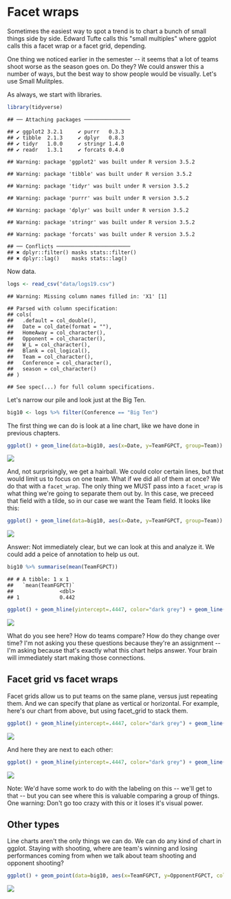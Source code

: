 # Facet wraps

Sometimes the easiest way to spot a trend is to chart a bunch of small things side by side. Edward Tufte calls this "small multiples" where ggplot calls this a facet wrap or a facet grid, depending. 

One thing we noticed earlier in the semester -- it seems that a lot of teams shoot worse as the season goes on. Do they? We could answer this a number of ways, but the best way to show people would be visually. Let's use Small Mulitples.

As always, we start with libraries. 


```r
library(tidyverse)
```

```
## ── Attaching packages ───────────────
```

```
## ✔ ggplot2 3.2.1     ✔ purrr   0.3.3
## ✔ tibble  2.1.3     ✔ dplyr   0.8.3
## ✔ tidyr   1.0.0     ✔ stringr 1.4.0
## ✔ readr   1.3.1     ✔ forcats 0.4.0
```

```
## Warning: package 'ggplot2' was built under R version 3.5.2
```

```
## Warning: package 'tibble' was built under R version 3.5.2
```

```
## Warning: package 'tidyr' was built under R version 3.5.2
```

```
## Warning: package 'purrr' was built under R version 3.5.2
```

```
## Warning: package 'dplyr' was built under R version 3.5.2
```

```
## Warning: package 'stringr' was built under R version 3.5.2
```

```
## Warning: package 'forcats' was built under R version 3.5.2
```

```
## ── Conflicts ────────────────────────
## ✖ dplyr::filter() masks stats::filter()
## ✖ dplyr::lag()    masks stats::lag()
```

Now data.


```r
logs <- read_csv("data/logs19.csv")
```

```
## Warning: Missing column names filled in: 'X1' [1]
```

```
## Parsed with column specification:
## cols(
##   .default = col_double(),
##   Date = col_date(format = ""),
##   HomeAway = col_character(),
##   Opponent = col_character(),
##   W_L = col_character(),
##   Blank = col_logical(),
##   Team = col_character(),
##   Conference = col_character(),
##   season = col_character()
## )
```

```
## See spec(...) for full column specifications.
```

Let's narrow our pile and look just at the Big Ten.


```r
big10 <- logs %>% filter(Conference == "Big Ten")
```

The first thing we can do is look at a line chart, like we have done in previous chapters. 


```r
ggplot() + geom_line(data=big10, aes(x=Date, y=TeamFGPCT, group=Team)) + scale_y_continuous(limits = c(0, .7))
```

![](20-facetwraps_files/figure-epub3/unnamed-chunk-4-1.png)<!-- -->

And, not surprisingly, we get a hairball. We could color certain lines, but that would limit us to focus on one team. What if we did all of them at once? We do that with a `facet_wrap`. The only thing we MUST pass into a `facet_wrap` is what thing we're going to separate them out by. In this case, we preceed that field with a tilde, so in our case we want the Team field. It looks like this: 


```r
ggplot() + geom_line(data=big10, aes(x=Date, y=TeamFGPCT, group=Team)) + scale_y_continuous(limits = c(0, .7)) + facet_wrap(~Team)
```

![](20-facetwraps_files/figure-epub3/unnamed-chunk-5-1.png)<!-- -->

Answer: Not immediately clear, but we can look at this and analyze it. We could add a peice of annotation to help us out. 


```r
big10 %>% summarise(mean(TeamFGPCT))
```

```
## # A tibble: 1 x 1
##   `mean(TeamFGPCT)`
##               <dbl>
## 1             0.442
```


```r
ggplot() + geom_hline(yintercept=.4447, color="dark grey") + geom_line(data=big10, aes(x=Date, y=TeamFGPCT, group=Team)) + scale_y_continuous(limits = c(0, .7)) + facet_wrap(~Team)
```

![](20-facetwraps_files/figure-epub3/unnamed-chunk-7-1.png)<!-- -->

What do you see here? How do teams compare? How do they change over time? I'm not asking you these questions because they're an assignment -- I'm asking because that's exactly what this chart helps answer. Your brain will immediately start making those connections. 

## Facet grid vs facet wraps

Facet grids allow us to put teams on the same plane, versus just repeating them. And we can specify that plane as vertical or horizontal. For example, here's our chart from above, but using facet_grid to stack them.


```r
ggplot() + geom_hline(yintercept=.4447, color="dark grey") + geom_line(data=big10, aes(x=Date, y=TeamFGPCT, group=Team)) + scale_y_continuous(limits = c(0, .7)) + facet_grid(Team ~ .)
```

![](20-facetwraps_files/figure-epub3/unnamed-chunk-8-1.png)<!-- -->

And here they are next to each other:


```r
ggplot() + geom_hline(yintercept=.4447, color="dark grey") + geom_line(data=big10, aes(x=Date, y=TeamFGPCT, group=Team)) + scale_y_continuous(limits = c(0, .7)) + facet_grid(. ~ Team)
```

![](20-facetwraps_files/figure-epub3/unnamed-chunk-9-1.png)<!-- -->

Note: We'd have some work to do with the labeling on this -- we'll get to that -- but you can see where this is valuable comparing a group of things. One warning: Don't go too crazy with this or it loses it's visual power.

## Other types

Line charts aren't the only things we can do. We can do any kind of chart in ggplot. Staying with shooting, where are team's winning and losing performances coming from when we talk about team shooting and opponent shooting? 


```r
ggplot() + geom_point(data=big10, aes(x=TeamFGPCT, y=OpponentFGPCT, color=W_L)) + scale_y_continuous(limits = c(0, .7)) + scale_x_continuous(limits = c(0, .7)) + facet_wrap(~Team)
```

![](20-facetwraps_files/figure-epub3/unnamed-chunk-10-1.png)<!-- -->
